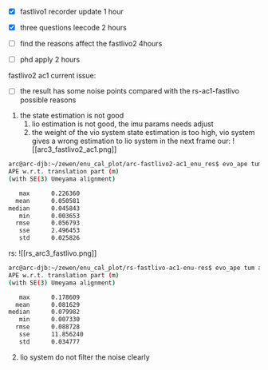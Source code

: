 - [x] fastlivo1 recorder update 1 hour
- [x] three questions leecode 2 hours
- [ ] find the reasons affect the fastlivo2 4hours
- [ ] phd apply 2 hours


fastlivo2 ac1 current issue:
- [ ] the result has some noise points compared with the rs-ac1-fastlivo
possible reasons
 1. the state estimation is not good
	1. lio estimation is not good, the imu params needs adjust
	2. the weight of the vio system state estimation is too high, vio system gives a wrong estimation to lio system in the next frame
 our:
![[arc3_fastlivo2_ac1.png]]
```bash
arc@arc-djb:~/zewen/enu_cal_plot/arc-fastlivo2-ac1_enu_res$ evo_ape tum arc3_gt.txt arc3_ac1_fastlivo2.txt --plot -a
APE w.r.t. translation part (m)
(with SE(3) Umeyama alignment)

   max      0.226360
  mean      0.050581
median      0.045843
   min      0.003653
  rmse      0.056793
   sse      2.496453
   std      0.025826
```
rs:
![[rs_arc3_fastlivo.png]]
```bash
arc@arc-djb:~/zewen/enu_cal_plot/rs-fastlivo-ac1-enu-res$ evo_ape tum arc3_gt.txt rs_fastlivo_traj.txt --plot -a
APE w.r.t. translation part (m)
(with SE(3) Umeyama alignment)

   max      0.178609
  mean      0.081629
median      0.079982
   min      0.007330
  rmse      0.088728
   sse      11.856240
   std      0.034777
```  
 
 2. lio system do not filter the noise clearly
